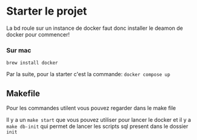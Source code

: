 # Starter le projet

La bd roule sur un instance de docker faut donc installer le deamon de docker pour commencer!

### Sur mac
```
brew install docker
```

Par la suite, pour la starter c'est la commande: `docker compose up`


## Makefile

Pour les commandes utilent vous pouvez regarder dans le make file

Il y a un `make start` que vous pouvez utiliser pour lancer le docker et il y a `make db-init` qui permet de lancer les scripts sql present dans le dossier `init`